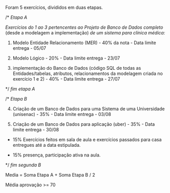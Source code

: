 

Foram 5 exercícios, divididos em duas etapas.

/* *Etapa A*

*Exercícios do 1 ao 3 pertencentes ao Projeto de Banco de Dados completo* (desde a modelagem a implementação) *de um sistema para clínica médica:*

1) Modelo Entidade Relacionamento (MER) - 40% da nota - Data limite entrega - 05/07 

2) Modelo Lógico - 20% - Data limite entrega - 23/07 

3) implementação do Banco de Dados (código SQL de todas as Entidades/tabelas, atributos, relacionamentos da modelagem criada no exercício 1 e 2) - 40% - Data limite entrega - 27/07

*/ *fim etapa A*


/* *Etapa B*

4) Criação de um Banco de Dados para uma Sistema de uma Universidade (unisenac) - 35% - Data limite entrega - 03/08

5) Criação de um Banco de Dados para aplicação (uber) - 35% - Data limite entrega - 30/08

+ 15% Exercícios feitos em sala de aula e exercícios passados para casa entregues até a data estipulada. 

+ 15% presença, participação ativa na aula. 

*/ *fim segunda B* 

Media = Soma Etapa A + Soma Etapa B / 2

Média aprovação >= 70
